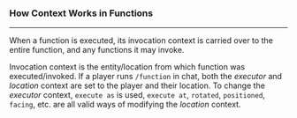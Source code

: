 ### How Context Works in Functions
---

When a function is executed, its invocation context is carried over to the entire function, and any functions it may invoke.

Invocation context is the entity/location from which function was executed/invoked.
 If a player runs `/function` in chat, both the *executor* and *location* context are set to the player and their location.
To change the *executor* context, `execute as` is used, `execute at`, `rotated`, `positioned`, `facing`, etc. are all valid ways of modifying the *location* context.